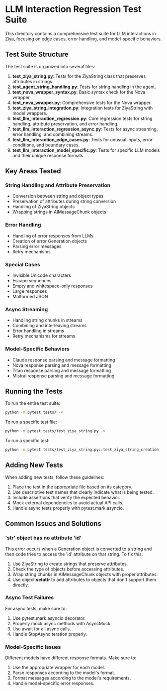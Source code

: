 # LLM Interaction Regression Test Suite

This directory contains a comprehensive test suite for LLM interactions in Ziya, focusing on edge cases, error handling, and model-specific behaviors.

## Test Suite Structure

The test suite is organized into several files:

1. **test_ziya_string.py**: Tests for the ZiyaString class that preserves attributes in strings.
2. **test_agent_string_handling.py**: Tests for string handling in the agent.
3. **test_nova_wrapper_syntax.py**: Basic syntax check for the Nova wrapper.
4. **test_nova_wrapper.py**: Comprehensive tests for the Nova wrapper.
5. **test_ziya_string_integration.py**: Integration tests for ZiyaString with model wrappers.
6. **test_llm_interaction_regression.py**: Core regression tests for string handling, attribute preservation, and error handling.
7. **test_llm_interaction_regression_async.py**: Tests for async streaming, error handling, and combining streams.
8. **test_llm_interaction_edge_cases.py**: Tests for unusual inputs, error conditions, and boundary cases.
9. **test_llm_interaction_model_specific.py**: Tests for specific LLM models and their unique response formats.

## Key Areas Tested

### String Handling and Attribute Preservation

- Conversion between string and object types
- Preservation of attributes during string conversion
- Handling of ZiyaString objects
- Wrapping strings in AIMessageChunk objects

### Error Handling

- Handling of error responses from LLMs
- Creation of error Generation objects
- Parsing error messages
- Retry mechanisms

### Special Cases

- Invisible Unicode characters
- Escape sequences
- Empty and whitespace-only responses
- Large responses
- Malformed JSON

### Async Streaming

- Handling string chunks in streams
- Combining and interleaving streams
- Error handling in streams
- Retry mechanisms for streams

### Model-Specific Behaviors

- Claude response parsing and message formatting
- Nova response parsing and message formatting
- Titan response parsing and message formatting
- Mistral response parsing and message formatting

## Running the Tests

To run the entire test suite:

```bash
python -m pytest tests/ -v
```

To run a specific test file:

```bash
python -m pytest tests/test_ziya_string.py -v
```

To run a specific test:

```bash
python -m pytest tests/test_ziya_string.py::test_ziya_string_creation -v
```

## Adding New Tests

When adding new tests, follow these guidelines:

1. Place the test in the appropriate file based on its category.
2. Use descriptive test names that clearly indicate what is being tested.
3. Include assertions that verify the expected behavior.
4. Mock external dependencies to avoid actual API calls.
5. Handle async tests properly with pytest.mark.asyncio.

## Common Issues and Solutions

### 'str' object has no attribute 'id'

This error occurs when a Generation object is converted to a string and then code tries to access the 'id' attribute on that string. To fix this:

1. Use ZiyaString to create strings that preserve attributes.
2. Check the type of objects before accessing attributes.
3. Wrap string chunks in AIMessageChunk objects with proper attributes.
4. Use object.__setattr__ to add attributes to objects that don't support them directly.

### Async Test Failures

For async tests, make sure to:

1. Use pytest.mark.asyncio decorator.
2. Properly mock async methods with AsyncMock.
3. Use await for all async calls.
4. Handle StopAsyncIteration properly.

### Model-Specific Issues

Different models have different response formats. Make sure to:

1. Use the appropriate wrapper for each model.
2. Parse responses according to the model's format.
3. Format messages according to the model's requirements.
4. Handle model-specific error responses.
